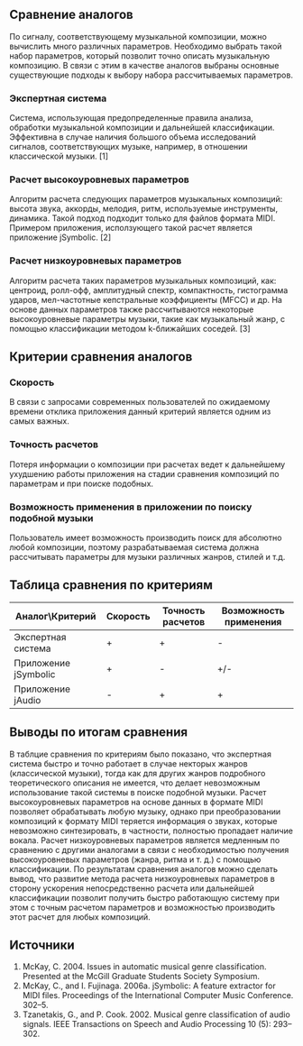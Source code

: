 ﻿## Сравнение аналогов
По сигналу, соответствующему музыкальной композиции, можно вычислить много различных параметров. Необходимо выбрать такой набор параметров, который позволит точно описать музыкальную композицию. В связи с этим в качестве аналогов выбраны основные существующие подходы к выбору набора рассчитываемых параметров.
### Экспертная система
Система, использующая предопределенные правила анализа, обработки музыкальной композиции и дальнейшей классификации. Эффективна в случае наличия большого объема исследований сигналов, соответствующих музыке, например, в отношении классической музыки. [1]
### Расчет высокоуровневых параметров
Алгоритм расчета следующих параметров музыкальных композиций: высота звука, аккорды, мелодия, ритм, используемые инструменты, динамика. Такой подход подходит только для файлов формата MIDI. Примером приложения, исползующего такой расчет является приложение jSymbolic. [2]
### Расчет низкоуровневых параметров
Алгоритм расчета таких параметров музыкальных композиций, как: центроид, ролл-офф, амплитудный спектр, компактность, гистограмма ударов, мел-частотные кепстральные коэффициенты (MFCC) и др. На основе данных параметров также рассчитываются некоторые высокоуровневые параметры музыки, такие как музыкальный жанр, с помощью классификации методом k-ближайших соседей. [3] 
## Критерии сравнения аналогов
### Скорость
В связи с запросами современных пользователей по ожидаемому времени отклика приложения данный критерий является одним из самых важных.
### Точность расчетов 
Потеря информации о композиции при расчетах ведет к дальнейшему ухудшению работы приложения на стадии сравнения композиций по параметрам и  при поиске подобных.
### Возможность применения в приложении по поиску подобной музыки
Пользователь имеет возможность производить поиск для абсолютно любой композиции, поэтому разрабатываемая система должна рассчитывать параметры для музыки различных жанров, стилей и т.д.
## Таблица сравнения по критериям
Аналог\Критерий | Скорость | Точность расчетов | Возможность применения
--------------- | -------- | ----------------- | ----------------------
Экспертная система | + | + | -
Приложение jSymbolic | + | - | +/-
Приложение jAudio | - | + | +
## Выводы по итогам сравнения
В таблцие сравнения по критериям было показано, что экспертная система быстро и точно работает в случае некторых жанров (классической музыки), тогда как для других жанров подробного теоретического описания не имеется, что делает невозможным использование такой системы в поиске подобной музыки. Расчет высокоуровневых параметров на основе данных в формате MIDI позволяет обрабатывать любую музыку, однако при преобразовании композиций к формату MIDI теряется информация о звуках, которые невозможно синтезировать, в частности, полностью пропадает наличие вокала. Расчет низкоуровневых параметров является медленным по сравнению с другими аналогами в связи с необходимостью получения высокоуровневых параметров (жанра, ритма и т. д.) с помощью классификации. По результатам сравнения аналогов можно сделать вывод, что развитие метода расчета низкоуровневых параметров в сторону ускорения непосредственно расчета или дальнейшей классификации позволит получить быстро работающую систему при этом с точным расчетом параметров и возможностью производить этот расчет для любых композиций.
## Источники
1. McKay, C. 2004. Issues in automatic musical genre classification. Presented at the McGill Graduate Students Society Symposium. 
2. McKay, C., and I. Fujinaga. 2006a. jSymbolic: A feature extractor for MIDI files. Proceedings of the International Computer Music Conference. 302–5.
3. Tzanetakis, G., and P. Cook. 2002. Musical genre classification of audio signals. IEEE Transactions on Speech and Audio Processing 10 (5): 293–302. 
